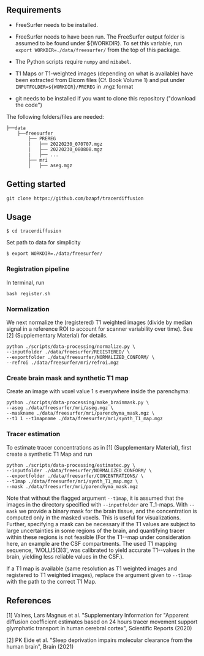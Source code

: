 ## Requirements

- FreeSurfer needs to be installed.

- FreeSurfer needs to have been run. The FreeSurfer output folder is assumed to be found under ${WORKDIR}. To set this variable, run  `export WORKDIR=./data/freesurfer/` from the top of this package.

- The Python scripts require `numpy` and `nibabel`.

- T1 Maps or T1-weighted images (depending on what is available) have been extracted from Dicom files (Cf. Book Volume 1) and put under `INPUTFOLDER=${WORKDIR}/PREREG` in .mgz format

- git needs to be installed if you want to clone this repository ("download the code")




The following folders/files are needed:
```
├──data
    ├──freesurfer
        ├── PREREG
        |   ├── 20220230_070707.mgz
        |   ├── 20220230_080808.mgz
        |   ├── ...
        ├── mri
        │   ├── aseg.mgz
```


## Getting started

```
git clone https://github.com/bzapf/tracerdiffusion
```

## Usage

```
$ cd tracerdiffusion
```

Set path to data for simplicity
```
$ export WORKDIR=./data/freesurfer/
```

### Registration pipeline

In terminal, run

```
bash register.sh
```



### Normalization

We next normalize the (registered) T1 weighted images (divide by median signal in a reference ROI to account for scanner variability over time).
See [2] (Supplementary Material) for details.

```
python ./scripts/data-processing/normalize.py \
--inputfolder ./data/freesurfer/REGISTERED/ \
--exportfolder ./data/freesurfer/NORMALIZED_CONFORM/ \
--refroi ./data/freesurfer/mri/refroi.mgz
```

### Create brain mask and synthetic T1 map

Create an image with voxel value 1 s everywhere inside the parenchyma:

```
python ./scripts/data-processing/make_brainmask.py \
--aseg ./data/freesurfer/mri/aseg.mgz \
--maskname ./data/freesurfer/mri/parenchyma_mask.mgz \
--t1 1 --t1mapname ./data/freesurfer/mri/synth_T1_map.mgz
```


### Tracer estimation

To estimate tracer concentrations as in [1] (Supplementary Material), first create a synthetic T1 Map and run

```
python ./scripts/data-processing/estimatec.py \
--inputfolder ./data/freesurfer/NORMALIZED_CONFORM/ \
--exportfolder ./data/freesurfer/CONCENTRATIONS/ \
--t1map ./data/freesurfer/mri/synth_T1_map.mgz \
--mask ./data/freesurfer/mri/parenchyma_mask.mgz
```

Note that without the flagged argument `--t1map`, it is assumed that the images in the directory specified with `--inputfolder` are T_1-maps.
With `--mask` we provide a binary mask for the brain tissue, and the concentration is computed only in the masked voxels. 
This is useful for visualizations.
Further, specifying a mask can be necessary if the T1 values are subject to large uncertainties in some regions of the brain, and quantifying tracer within these regions is not feasible (For the T1--map under consideration here, an example are the CSF compartments. 
The used T1 mapping sequence, 'MOLLI5(3)3', was calibrated to yield accurate T1--values in the brain, yielding less reliable values in the CSF.).


If a T1 map is available (same resolution as T1 weighted images and registered to T1 weighted images), replace the argument given to
`--t1map` with the path to the correct T1 Map.

## References

[1] Valnes, Lars Magnus et al. "Supplementary Information for "Apparent diffusion coefficient estimates based on 24 hours tracer movement support glymphatic transport in human cerebral cortex", Scientific Reports (2020)

[2] PK Eide et al. "Sleep deprivation impairs molecular clearance from the human brain", Brain (2021)
